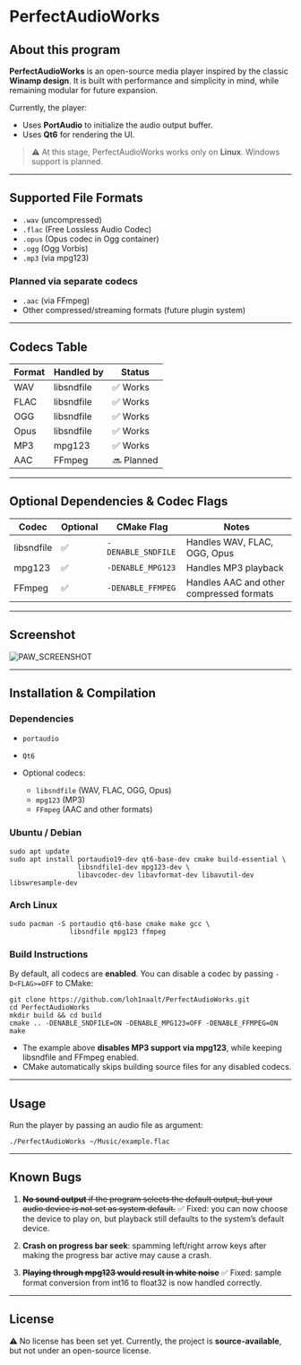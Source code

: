 # PerfectAudioWorks

## About this program

**PerfectAudioWorks** is an open-source media player inspired by the classic **Winamp design**.
It is built with performance and simplicity in mind, while remaining modular for future expansion.

Currently, the player:

* Uses **PortAudio** to initialize the audio output buffer.
* Uses **Qt6** for rendering the UI.

> ⚠️ At this stage, PerfectAudioWorks works only on **Linux**. Windows support is planned.

---

## Supported File Formats

* `.wav` (uncompressed)
* `.flac` (Free Lossless Audio Codec)
* `.opus` (Opus codec in Ogg container)
* `.ogg` (Ogg Vorbis)
* `.mp3` (via mpg123)

### Planned via **separate codecs**

* `.aac` (via FFmpeg)
* Other compressed/streaming formats (future plugin system)

---

## Codecs Table

| Format | Handled by | Status     |
| ------ | ---------- | ---------- |
| WAV    | libsndfile | ✅ Works    |
| FLAC   | libsndfile | ✅ Works    |
| OGG    | libsndfile | ✅ Works    |
| Opus   | libsndfile | ✅ Works    |
| MP3    | mpg123     | ✅ Works    |
| AAC    | FFmpeg     | 🔜 Planned |

---

## Optional Dependencies & Codec Flags

| Codec      | Optional | CMake Flag       | Notes                                    |
| ---------- | -------- | ---------------- | ---------------------------------------- |
| libsndfile | ✅        | `-DENABLE_SNDFILE` | Handles WAV, FLAC, OGG, Opus             |
| mpg123     | ✅        | `-DENABLE_MPG123`  | Handles MP3 playback                     |
| FFmpeg     | ✅        | `-DENABLE_FFMPEG`  | Handles AAC and other compressed formats |

---

## Screenshot

![PAW\_SCREENSHOT](https://cdn.discordapp.com/attachments/870025078828589098/1397171995749253290/image.png?ex=6880c151\&is=687f6fd1\&hm=2a290aae639565955cb64e222306e1d07ef7de7bec80cd7e8573336bcbaa49fe&)

---

## Installation & Compilation

### Dependencies

* `portaudio`
* `Qt6`
* Optional codecs:

  * `libsndfile` (WAV, FLAC, OGG, Opus)
  * `mpg123` (MP3)
  * `FFmpeg` (AAC and other formats)

### Ubuntu / Debian

```
sudo apt update
sudo apt install portaudio19-dev qt6-base-dev cmake build-essential \
                 libsndfile1-dev mpg123-dev \
                 libavcodec-dev libavformat-dev libavutil-dev libswresample-dev
```

### Arch Linux

```
sudo pacman -S portaudio qt6-base cmake make gcc \
               libsndfile mpg123 ffmpeg
```

### Build Instructions

By default, all codecs are **enabled**. You can disable a codec by passing `-D<FLAG>=OFF` to CMake:

```
git clone https://github.com/loh1naalt/PerfectAudioWorks.git
cd PerfectAudioWorks
mkdir build && cd build
cmake .. -DENABLE_SNDFILE=ON -DENABLE_MPG123=OFF -DENABLE_FFMPEG=ON
make
```

* The example above **disables MP3 support via mpg123**, while keeping libsndfile and FFmpeg enabled.
* CMake automatically skips building source files for any disabled codecs.

---

## Usage

Run the player by passing an audio file as argument:

```
./PerfectAudioWorks ~/Music/example.flac
```

---

## Known Bugs

1. ~~**No sound output** if the program selects the default output, but your audio device is not set as system default.~~
   ✅ Fixed: you can now choose the device to play on, but playback still defaults to the system’s default device.

2. **Crash on progress bar seek**: spamming left/right arrow keys after making the progress bar active may cause a crash.

3. ~~**Playing through mpg123 would result in white noise**~~
   ✅ Fixed: sample format conversion from int16 to float32 is now handled correctly.

---

## License

⚠️ No license has been set yet. Currently, the project is **source-available**, but not under an open-source license.
